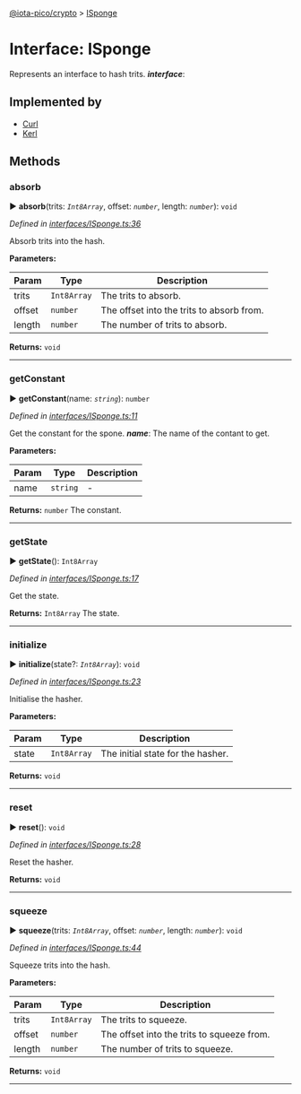 [@iota-pico/crypto](../README.md) > [ISponge](../interfaces/isponge.md)



# Interface: ISponge


Represents an interface to hash trits.
*__interface__*: 


## Implemented by

* [Curl](../classes/curl.md)
* [Kerl](../classes/kerl.md)


## Methods
<a id="absorb"></a>

###  absorb

► **absorb**(trits: *`Int8Array`*, offset: *`number`*, length: *`number`*): `void`



*Defined in [interfaces/ISponge.ts:36](https://github.com/iotaeco/iota-pico-crypto/blob/28c9f3a/src/interfaces/ISponge.ts#L36)*



Absorb trits into the hash.


**Parameters:**

| Param | Type | Description |
| ------ | ------ | ------ |
| trits | `Int8Array`   |  The trits to absorb. |
| offset | `number`   |  The offset into the trits to absorb from. |
| length | `number`   |  The number of trits to absorb. |





**Returns:** `void`





___

<a id="getconstant"></a>

###  getConstant

► **getConstant**(name: *`string`*): `number`



*Defined in [interfaces/ISponge.ts:11](https://github.com/iotaeco/iota-pico-crypto/blob/28c9f3a/src/interfaces/ISponge.ts#L11)*



Get the constant for the spone.
*__name__*: The name of the contant to get.



**Parameters:**

| Param | Type | Description |
| ------ | ------ | ------ |
| name | `string`   |  - |





**Returns:** `number`
The constant.






___

<a id="getstate"></a>

###  getState

► **getState**(): `Int8Array`



*Defined in [interfaces/ISponge.ts:17](https://github.com/iotaeco/iota-pico-crypto/blob/28c9f3a/src/interfaces/ISponge.ts#L17)*



Get the state.




**Returns:** `Int8Array`
The state.






___

<a id="initialize"></a>

###  initialize

► **initialize**(state?: *`Int8Array`*): `void`



*Defined in [interfaces/ISponge.ts:23](https://github.com/iotaeco/iota-pico-crypto/blob/28c9f3a/src/interfaces/ISponge.ts#L23)*



Initialise the hasher.


**Parameters:**

| Param | Type | Description |
| ------ | ------ | ------ |
| state | `Int8Array`   |  The initial state for the hasher. |





**Returns:** `void`





___

<a id="reset"></a>

###  reset

► **reset**(): `void`



*Defined in [interfaces/ISponge.ts:28](https://github.com/iotaeco/iota-pico-crypto/blob/28c9f3a/src/interfaces/ISponge.ts#L28)*



Reset the hasher.




**Returns:** `void`





___

<a id="squeeze"></a>

###  squeeze

► **squeeze**(trits: *`Int8Array`*, offset: *`number`*, length: *`number`*): `void`



*Defined in [interfaces/ISponge.ts:44](https://github.com/iotaeco/iota-pico-crypto/blob/28c9f3a/src/interfaces/ISponge.ts#L44)*



Squeeze trits into the hash.


**Parameters:**

| Param | Type | Description |
| ------ | ------ | ------ |
| trits | `Int8Array`   |  The trits to squeeze. |
| offset | `number`   |  The offset into the trits to squeeze from. |
| length | `number`   |  The number of trits to squeeze. |





**Returns:** `void`





___



